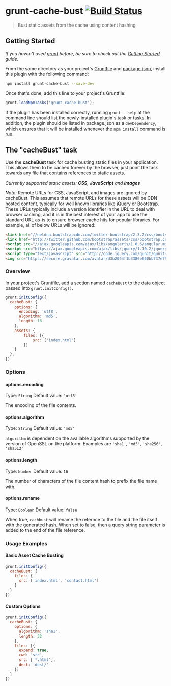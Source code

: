 # grunt-cache-bust [![Build Status](https://travis-ci.org/hollandben/grunt-cache-bust.png?branch=master)](https://travis-ci.org/hollandben/grunt-cache-bust)

> Bust static assets from the cache using content hashing

## Getting Started
_If you haven't used [grunt][] before, be sure to check out the [Getting Started][] guide._

From the same directory as your project's [Gruntfile][Getting Started] and [package.json][], install this plugin with the following command:

```bash
npm install grunt-cache-bust --save-dev
```

Once that's done, add this line to your project's Gruntfile:

```js
grunt.loadNpmTasks('grunt-cache-bust');
```

If the plugin has been installed correctly, running `grunt --help` at the command line should list the newly-installed plugin's task or tasks. In addition, the plugin should be listed in package.json as a `devDependency`, which ensures that it will be installed whenever the `npm install` command is run.

[grunt]: http://gruntjs.com/
[Getting Started]: https://github.com/gruntjs/grunt/blob/devel/docs/getting_started.md
[package.json]: https://npmjs.org/doc/json.html

## The "cacheBust" task

Use the **cacheBust** task for cache busting static files in your application. This allows them to be cached forever by the browser, just point the task towards any file that contains references to static assets.

_Currently supported static assets: **CSS**, **JavaScript** and **images**_

_Note:_ Remote URLs for CSS, JavaScript, and images are ignored by cacheBust.  This assumes that remote URLs for these assets will
be CDN hosted content, typically for well known libraries like jQuery or Bootstrap.  These URLs typically include a version
identifier in the URL to deal with browser caching, and it is in the best interest of your app to use the standard URL as-is
to ensure browser cache hits for popular libraries.  For example, all of below URLs will be ignored:

```html
<link href="//netdna.bootstrapcdn.com/twitter-bootstrap/2.3.2/css/bootstrap-combined.min.css" rel="stylesheet">
<link href="http://twitter.github.com/bootstrap/assets/css/bootstrap.css" rel="stylesheet">
<script src="//ajax.googleapis.com/ajax/libs/angularjs/1.0.6/angular.min.js"></script>
<script src="https://ajax.googleapis.com/ajax/libs/jquery/1.10.2/jquery.min.js"></script>
<script type="text/javascript" src="http://code.jquery.com/qunit/qunit-1.12.0.js"></script>
<img src="https://secure.gravatar.com/avatar/d3b2094f1b3386e660bb737e797f5dcc?s=420" alt="test" />
```

### Overview
In your project's Gruntfile, add a section named `cacheBust` to the data object passed into `grunt.initConfig()`.

```js
grunt.initConfig({
  cacheBust: {
    options: {
      encoding: 'utf8',
      algorithm: 'md5',
      length: 16
    },
    assets: {
        files: [{
            src: ['index.html']
        }]
    }
  },
})
```

### Options

#### options.encoding
Type: `String`
Default value: `'utf8'`

The encoding of the file contents.

#### options.algorithm
Type: `String`
Default value: `'md5'`

`algorithm` is dependent on the available algorithms supported by the version of OpenSSL on the platform. Examples are `'sha1'`, `'md5'`, `'sha256'`, `'sha512'`

#### options.length
Type: `Number`
Default value: `16`

The number of characters of the file content hash to prefix the file name with.

#### options.rename
Type: `Boolean`
Default value: `false`

When true, `cachbust` will rename the refernce to the file and the file itself with the generated hash. When set to false, then a query string parameter is added to the end of the file reference.

### Usage Examples

#### Basic Asset Cache Busting

```js
grunt.initConfig({
  cacheBust: {
    files: {
      src: ['index.html', 'contact.html']
    }
  }
})
```

#### Custom Options

```js
grunt.initConfig({
  cacheBust: {
    options: {
      algorithm: 'sha1',
      length: 32
    },
    files: [{
      expand: true,
      cwd: 'src',
      src: ['*.html'],
      dest: 'dest/'
    }]
  }
})
```
